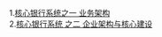 1.[核心银行系统之一 业务架构](https://www.jianshu.com/p/2ca9bbb6912f)     
2.[核心银行系统 之二 企业架构与核心建设](https://www.jianshu.com/p/ee4d520e46b0)
